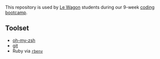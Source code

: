 This repository is used by [Le Wagon](https://www.lewagon.com) students during our 9-week [coding bootcamp](https://www.lewagon.com).

## Toolset

- [oh-my-zsh](http://ohmyz.sh/)
- [git](https://git-scm.com/)
- Ruby via [`rbenv`](https://github.com/rbenv/rbenv)
